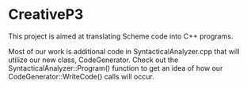 # CreativeP3

This project is aimed at translating Scheme code into C++ programs.

Most of our work is additional code in SyntacticalAnalyzer.cpp that will utilize our new class, CodeGenerator.
Check out the SyntacticalAnalyzer::Program() function to get an idea of how our CodeGenerator::WriteCode() calls will occur.
